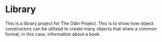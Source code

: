 # Library

This is a library project for The Odin Project. This is to show how object constructors can be utilized to create many objects that 
share a common format, in this case, information about a book.
